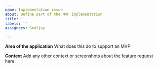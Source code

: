 ```yaml
---
name: Implementation issue
about: Define part of the MVP implementation
title: ''
labels: ''
assignees: Sealjay

---
```


**Area of the application**
What does this do to support an MVP

**Context**
Add any other context or screenshots about the feature request here.
